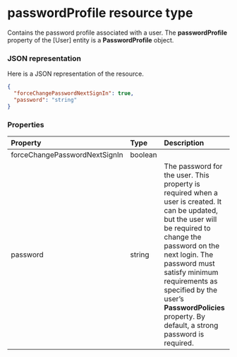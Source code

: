 # passwordProfile resource type

Contains the password profile associated with a user. The **passwordProfile** property of the [User] entity is a **PasswordProfile** object.

### JSON representation

Here is a JSON representation of the resource.

<!-- {
  "blockType": "resource",
  "optionalProperties": [

  ],
  "@odata.type": "microsoft.graph.passwordprofile"
}-->

```json
{
  "forceChangePasswordNextSignIn": true,
  "password": "string"
}

```
### Properties
| Property	   | Type	|Description|
|:---------------|:--------|:----------|
|forceChangePasswordNextSignIn|boolean||
|password|string|The password for the user. This property is required when a user is created. It can be updated, but the user will be required to change the password on the next login.             The password must satisfy minimum requirements as specified by the user’s **PasswordPolicies** property. By default, a strong password is required.|

<!-- uuid: 8fcb5dbc-d5aa-4681-8e31-b001d5168d79
2015-10-25 14:57:30 UTC -->
<!-- {
  "type": "#page.annotation",
  "description": "passwordProfile resource",
  "keywords": "",
  "section": "documentation",
  "tocPath": ""
}-->